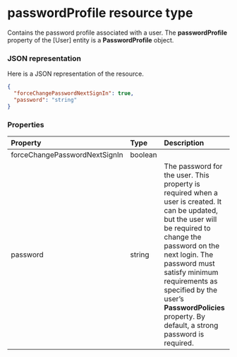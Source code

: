 # passwordProfile resource type

Contains the password profile associated with a user. The **passwordProfile** property of the [User] entity is a **PasswordProfile** object.

### JSON representation

Here is a JSON representation of the resource.

<!-- {
  "blockType": "resource",
  "optionalProperties": [

  ],
  "@odata.type": "microsoft.graph.passwordprofile"
}-->

```json
{
  "forceChangePasswordNextSignIn": true,
  "password": "string"
}

```
### Properties
| Property	   | Type	|Description|
|:---------------|:--------|:----------|
|forceChangePasswordNextSignIn|boolean||
|password|string|The password for the user. This property is required when a user is created. It can be updated, but the user will be required to change the password on the next login.             The password must satisfy minimum requirements as specified by the user’s **PasswordPolicies** property. By default, a strong password is required.|

<!-- uuid: 8fcb5dbc-d5aa-4681-8e31-b001d5168d79
2015-10-25 14:57:30 UTC -->
<!-- {
  "type": "#page.annotation",
  "description": "passwordProfile resource",
  "keywords": "",
  "section": "documentation",
  "tocPath": ""
}-->